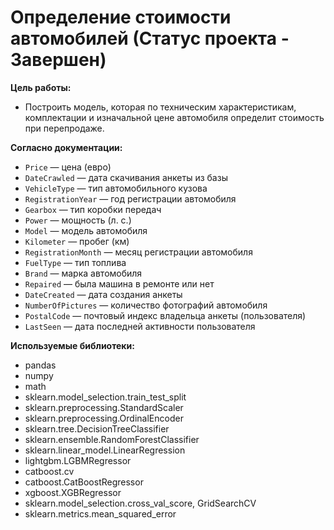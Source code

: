 # Определение стоимости автомобилей (Статус проекта - Завершен)
  
<b> Цель работы:</b> 
- Построить модель, которая по техническим характеристикам, комплектации и изначальной цене автомобиля определит стоимость при перепродаже.

<b> Согласно документации: </b>  
- `Price` — цена (евро)  
- `DateCrawled` — дата скачивания анкеты из базы  
- `VehicleType` — тип автомобильного кузова  
- `RegistrationYear` — год регистрации автомобиля  
- `Gearbox` — тип коробки передач    
- `Power` — мощность (л. с.)  
- `Model` — модель автомобиля  
- `Kilometer` — пробег (км)  
- `RegistrationMonth` — месяц регистрации автомобиля  
- `FuelType` — тип топлива  
- `Brand` — марка автомобиля  
- `Repaired` — была машина в ремонте или нет  
- `DateCreated` — дата создания анкеты  
- `NumberOfPictures` — количество фотографий автомобиля  
- `PostalCode` — почтовый индекс владельца анкеты (пользователя)  
- `LastSeen` — дата последней активности пользователя  

<b> Используемые библиотеки: </b>
- pandas
- numpy
- math
- sklearn.model_selection.train_test_split
- sklearn.preprocessing.StandardScaler 
- sklearn.preprocessing.OrdinalEncoder
- sklearn.tree.DecisionTreeClassifier
- sklearn.ensemble.RandomForestClassifier
- sklearn.linear_model.LinearRegression
- lightgbm.LGBMRegressor
- catboost.cv
- catboost.CatBoostRegressor
- xgboost.XGBRegressor
- sklearn.model_selection.cross_val_score, GridSearchCV
- sklearn.metrics.mean_squared_error
